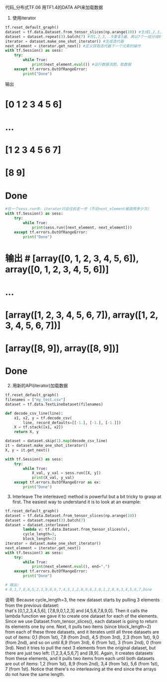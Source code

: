 代码_分布式TF.06 用TF1.4的DATA API来加载数据

1. 使用iterator

~~~python
tf.reset_default_graph()
dataset = tf.data.Dataset.from_tensor_slices(np.arange(10)) #生成1,2,3,…,9
dataset = dataset.repeat(3).batch(7) #将1,2,3,..9重复3遍、再以7个一组分成4个batch
iterator = dataset.make_one_shot_iterator() #生成迭代器
next_element = iterator.get_next() #定义获取迭代器下一个元素的操作
with tf.Session() as sess:
    try:
        while True:
            print(next_element.eval()) #运行数据流图，取数据
    except tf.errors.OutOfRangeError:
        print("Done")
~~~

输出
# [0 1 2 3 4 5 6]
# …
# [1 2 3 4 5 6 7]
# [8 9]
# Done

~~~python
#在一个sess.run中，iterator只会往前走一步（不论next_element被调用多少次）
with tf.Session() as sess:
    try:
        while True:
            print(sess.run([next_element, next_element]))
    except tf.errors.OutOfRangeError:
        print("Done")
~~~

# 输出 # [array([0, 1, 2, 3, 4, 5, 6]), array([0, 1, 2, 3, 4, 5, 6])]
# …
# [array([1, 2, 3, 4, 5, 6, 7]), array([1, 2, 3, 4, 5, 6, 7])]
# [array([8, 9]), array([8, 9])]
# Done


2. 用新的API(iterator)加载数据

~~~python
tf.reset_default_graph()
filenames = ["my_test.csv"]
dataset = tf.data.TextLineDataset(filenames)

def decode_csv_line(line):
    x1, x2, y = tf.decode_csv(
        line, record_defaults=[[-1.], [-1.], [-1.]])
    X = tf.stack([x1, x2])
    return X, y

dataset = dataset.skip(1).map(decode_csv_line)
it = dataset.make_one_shot_iterator()
X, y = it.get_next()

with tf.Session() as sess:
    try:
        while True:
            X_val, y_val = sess.run([X, y])
            print(X_val, y_val)
    except tf.errors.OutOfRangeError as ex:
        print("Done")
~~~

3. Interleave
The interleave() method is powerful but a bit tricky to grasp at first. The easiest way to understand it is to look at an example:

~~~python
tf.reset_default_graph()
dataset = tf.data.Dataset.from_tensor_slices(np.arange(10))
dataset = dataset.repeat(3).batch(7)
dataset = dataset.interleave(
    	lambda v: tf.data.Dataset.from_tensor_slices(v),
    	cycle_length=3,
    	block_length=2)
iterator = dataset.make_one_shot_iterator()
next_element = iterator.get_next()
with tf.Session() as sess:
    try:
        while True:
            print(next_element.eval(), end=",")
    except tf.errors.OutOfRangeError:
        print("Done")

# 输出:
# 0,1,7,8,4,5,2,3,9,0,6,7,4,5,1,2,8,9,6,3,0,1,2,8,9,3,4,5,6,7,Done
~~~

说明:
Because cycle_length=3, the new dataset starts by pulling 3 elements from the previous dataset: that's [0,1,2,3,4,5,6], [7,8,9,0,1,2,3] and [4,5,6,7,8,9,0]. Then it calls the lambda function we gave it to create one dataset for each of the elements. Since we use Dataset.from_tensor_slices(), each dataset is going to return its elements one by one. Next, it pulls two items (since block_length=2) from each of these three datasets, and it iterates until all three datasets are out of items: 0,1 (from 1st), 7,8 (from 2nd), 4,5 (from 3rd), 2,3 (from 1st), 9,0 (from 2nd), and so on until 8,9 (from 3rd), 6 (from 1st), 3 (from 2nd), 0 (from 3rd). Next it tries to pull the next 3 elements from the original dataset, but there are just two left: [1,2,3,4,5,6,7] and [8,9]. Again, it creates datasets from these elements, and it pulls two items from each until both datasets are out of items: 1,2 (from 1st), 8,9 (from 2nd), 3,4 (from 1st), 5,6 (from 1st), 7 (from 1st). Notice that there's no interleaving at the end since the arrays do not have the same length.


 
